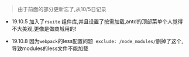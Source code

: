 > 由于前面的部分更新忘了,从10/5日记录

* 19.10.5 加入了```rsuite``` 组件库,并且设置了按需加载,antd的顶部菜单个人觉得不大美观,更像是做商城用的!

* 19.10.8 因为```webpack```的less配置问题``` exclude: /node_modules/```删掉了这个, 导致modules的less文件不能加载 

